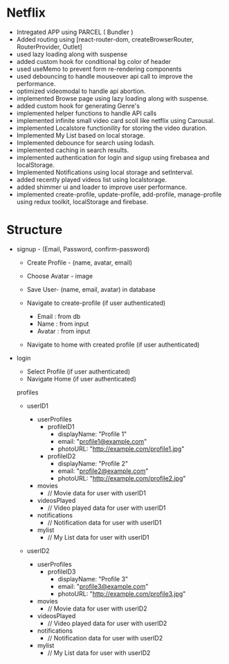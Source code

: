 # Netflix

- Intregated APP using PARCEL ( Bundler )
- Added routing using [react-router-dom, createBrowserRouter, RouterProvider, Outlet]
- used lazy loading along with suspense
- added custom hook for conditional bg color of header
- used useMemo to prevent form re-rendering components
- used debouncing to handle mouseover api call to improve the performance.
- optimized videomodal to handle api abortion.
- implemented Browse page using lazy loading along with suspense.
- added custom hook for generating Genre's
- implemented helper functions to handle API calls
- implemented infinite small video card scoll like netflix using Carousal.
- implemented Localstore functionility for storing the video duration.
- Implemented My List based on local storage.
- Implemented debounce for search using lodash.
- implemented caching in search results.
- implemented authentication for login and sigup using firebasea and localStorage.
- Implemented Notifications using local storage and setInterval.
- added recently played videos list using localstorage.
- added shimmer ui and loader to improve user performance.
- implemented create-profile, update-profile, add-profile, manage-profile using redux toolkit, localStorage and firebase.

# Structure

- signup - (Email, Password, confirm-password)

  - Create Profile - (name, avatar, email)
  - Choose Avatar - image
  - Save User- (name, email, avatar) in database
  - Navigate to create-profile (if user authenticated)

    - Email : from db
    - Name : from input
    - Avatar : from input

  - Navigate to home with created profile (if user authenticated)

- login

  - Select Profile (if user authenticated)
  - Navigate Home (if user authenticated)

  profiles

  - userID1

    - userProfiles
      - profileID1
        - displayName: "Profile 1"
        - email: "profile1@example.com"
        - photoURL: "http://example.com/profile1.jpg"
      - profileID2
        - displayName: "Profile 2"
        - email: "profile2@example.com"
        - photoURL: "http://example.com/profile2.jpg"
    - movies
      - // Movie data for user with userID1
    - videosPlayed
      - // Video played data for user with userID1
    - notifications
      - // Notification data for user with userID1
    - mylist
      - // My List data for user with userID1

  - userID2
    - userProfiles
      - profileID3
        - displayName: "Profile 3"
        - email: "profile3@example.com"
        - photoURL: "http://example.com/profile3.jpg"
    - movies
      - // Movie data for user with userID2
    - videosPlayed
      - // Video played data for user with userID2
    - notifications
      - // Notification data for user with userID2
    - mylist
      - // My List data for user with userID2
